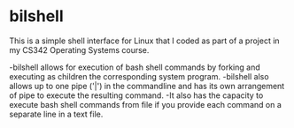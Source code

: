 # bilshell
This is a simple shell interface for Linux that I coded as part of a project in my CS342 Operating Systems course.

-bilshell allows for execution of bash shell commands by forking and executing as children the corresponding system program.
-bilshell also allows up to one pipe ('|') in the commandline and has its own arrangement of pipe to execute the resulting command.
-It also has the capacity to execute bash shell commands from file if you provide each command on a separate line in a text file.
